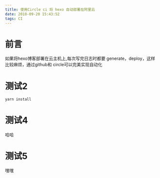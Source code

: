 ```yaml
---
title: 使用Circle ci 将 hexo 自动部署在阿里云
date: 2018-09-20 15:43:52
tags: CI
---
```


# 前言

如果将hexo博客部署在云主机上,每次写完日志时都要 generate，deploy，这样比较麻烦，通过github和 circle可以完美实现自动化

# 测试2

```bash
yarn install
```

# 测试4

哈哈

# 测试5

嘿嘿

